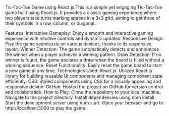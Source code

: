 Tic-Tac-Toe Game using React.js
This is a simple yet engaging Tic-Tac-Toe game built using React.js. It provides a classic gaming experience where two players take turns marking spaces in a 3x3 grid, aiming to get three of their symbols in a row, column, or diagonal.

Features:
Interactive Gameplay: Enjoy a smooth and interactive gaming experience with intuitive controls and dynamic updates.
Responsive Design: Play the game seamlessly on various devices, thanks to its responsive layout.
Winner Detection: The game automatically detects and announces the winner when a player achieves a winning pattern.
Draw Detection: If no winner is found, the game declares a draw when the board is filled without a winning sequence.
Reset Functionality: Easily reset the game board to start a new game at any time.
Technologies Used:
React.js: Utilized React.js library for building reusable UI components and managing component state efficiently.
CSS: Styled components using CSS for a visually appealing and responsive design.
GitHub: Hosted the project on GitHub for version control and collaboration.
How to Play:
Clone the repository to your local machine.
Navigate to the project directory.
Install dependencies using npm install.
Start the development server using npm start.
Open your browser and go to http://localhost:3000 to play the game.
